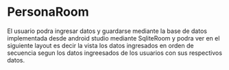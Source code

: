 # PersonaRoom
El usuario podra ingresar datos y guardarse mediante la base de datos implementada desde android studio mediante SqliteRoom y podra ver en el siguiente layout es decir la vista los datos ingresados en orden de secuencia segun los datos ingreesados de los usuarios con sus respectivos datos.

